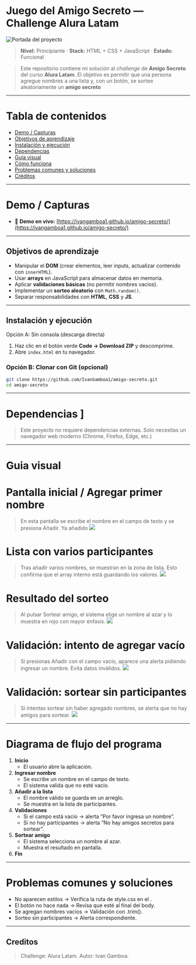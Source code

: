 # Juego del Amigo Secreto — Challenge Alura Latam 

![Portada del proyecto](assets/amigo-secreto.png)

> **Nivel:** Principiante · **Stack:** HTML + CSS + JavaScript · **Estado:**  Funcional

> Este repositorio contiene mi solución al *challenge* de **Amigo Secreto** del curso **Alura Latam**. El objetivo es permitir que una persona agregue nombres a una lista y, con un botón, se sortee aleatoriamente un **amigo secreto**
---

#  Tabla de contenidos

* [Demo / Capturas](#-demo--capturas)
* [Objetivos de aprendizaje](#-objetivos-de-aprendizaje)
* [Instalación y ejecución](#-instalación-y-ejecución)
* [Dependencias](#-dependencias)
* [Guía visual ](#-guía-visual)
* [Cómo funciona ](#-cómo-funciona)
* [Problemas comunes y soluciones](#-problemas-comunes-y-soluciones)
* [Créditos](#-créditos)
---
# Demo / Capturas
* 🔗 **Demo en vivo:** [https://ivangamboa1.github.io/amigo-secreto/](https://ivangamboa1.github.io/amigo-secreto/)
---
##  Objetivos de aprendizaje
* Manipular el **DOM** (crear elementos, leer inputs, actualizar contenido con `innerHTML`).
* Usar **arrays** en JavaScript para almacenar datos en memoria.
* Aplicar **validaciones básicas** (no permitir nombres vacíos).
* Implementar un **sorteo aleatorio** con `Math.random()`.
* Separar responsabilidades con **HTML**, **CSS** y **JS**.
---
##  Instalación y ejecución
Opción A: Sin consola (descarga directa)
1. Haz clic en el botón verde **Code → Download ZIP** y descomprime.
2. Abre `index.html` en tu navegador.

### Opción B: Clonar con Git (opcional)
```bash
git clone https://github.com/IvanGamboa1/amigo-secreto.git
cd amigo-secreto
```
---
# Dependencias ]
> Este proyecto no requiere dependencias externas. Solo necesitas un navegador web moderno (Chrome, Firefox, Edge, etc.)
---
# Guia visual
# Pantalla inicial / Agregar primer nombre
 > En esta pantalla se escribe el nombre en el campo de texto y se presiona Añadir. Ya añadido 
![](assets/captura-1-inicio.png)

# Lista con varios participantes
> Tras añadir varios nombres, se muestran en la zona de lista. Esto confirma que el array interno está guardando los valores.
![](assets/captura-2-lista.png)

# Resultado del sorteo 
> Al pulsar Sortear amigo, el sistema elige un nombre al azar y lo muestra en rojo con mayor énfasis.
![](assets/captura-3-resultado.png)

# Validación: intento de agregar vacío
> Si presionas Añadir con el campo vacío, aparece una alerta pidiendo ingresar un nombre. Evita datos inválidos.
![](assets/captura-4-validacion-vacio.png)

# Validación: sortear sin participantes
> Si intentas sortear sin haber agregado nombres, se alerta que no hay amigos para sortear.
![](assets/captura-5-validacion-sin-participantes.png)

---
# Diagrama de flujo del programa

1. **Inicio**
   - El usuario abre la aplicación.
2. **Ingresar nombre**
   - Se escribe un nombre en el campo de texto.
   - El sistema valida que no esté vacío.
3. **Añadir a la lista**
   - El nombre válido se guarda en un arreglo.
   - Se muestra en la lista de participantes.
4. **Validaciones**
   - Si el campo está vacío → alerta “Por favor ingresa un nombre”.
   - Si no hay participantes → alerta “No hay amigos secretos para sortear”.
5. **Sortear amigo**
   - El sistema selecciona un nombre al azar.
   - Muestra el resultado en pantalla.
6. **Fin**

---
# Problemas comunes y soluciones 
* No aparecen estilos → Verifica la ruta de style.css en el <head>.
* El botón no hace nada → Revisa que <script src="app.js" defer></script> esté al final del body.
* Se agregan nombres vacíos → Validación con .trim().
* Sorteo sin participantes → Alerta correspondiente.
---
## Creditos 
> Challenge: Alura Latam.
> Autor: Ivan Gamboa.

